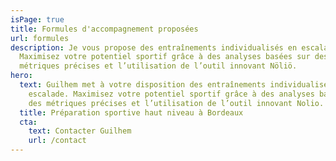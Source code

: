 ```yaml
---
isPage: true
title: Formules d'accompagnement proposées
url: formules
description: Je vous propose des entraînements individualisés en escalade.
  Maximisez votre potentiel sportif grâce à des analyses basées sur des
  métriques précises et l’utilisation de l’outil innovant Nöliö.
hero:
  text: Guilhem met à votre disposition des entraînements individualisés en
    escalade. Maximisez votre potentiel sportif grâce à des analyses basées sur
    des métriques précises et l’utilisation de l’outil innovant Nolio.
  title: Préparation sportive haut niveau à Bordeaux
  cta:
    text: Contacter Guilhem
    url: /contact
---
```

